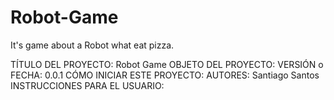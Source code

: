 # Robot-Game
It's game about a Robot what eat pizza.

TÍTULO DEL PROYECTO: Robot Game
OBJETO DEL PROYECTO: 
VERSIÓN o FECHA: 0.0.1
CÓMO INICIAR ESTE PROYECTO: 
AUTORES: Santiago Santos
INSTRUCCIONES PARA EL USUARIO:
